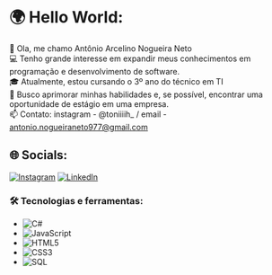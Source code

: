 # 🌍 Hello World:
👋 Ola, me chamo Antônio Arcelino Nogueira Neto<br>💻  Tenho grande interesse em expandir meus conhecimentos em programação e desenvolvimento de software.<br>🎓 Atualmente, estou cursando o 3º ano do técnico em TI<br>🚀 Busco aprimorar minhas habilidades e, se possível, encontrar uma oportunidade de estágio em uma empresa.<br>📫 Contato: instagram - @toniiiih_ / email - antonio.nogueiraneto977@gmail.com


## 🌐 Socials:
[![Instagram](https://img.shields.io/badge/Instagram-%23E4405F.svg?logo=Instagram&logoColor=white)](https://instagram.com/toniiiih_) [![LinkedIn](https://img.shields.io/badge/LinkedIn-%230077B5.svg?logo=linkedin&logoColor=white)]([https://linkedin.com/in/joaoteixeirareis](https://www.linkedin.com/in/antonio-neto-8b9784313?utm_source=share&utm_campaign=share_via&utm_content=profile&utm_medium=android_app))

### 🛠️ Tecnologias e ferramentas:
- ![C#](https://img.shields.io/badge/C%23-239120?style=for-the-badge&logo=csharp&logoColor=white)
- ![JavaScript](https://img.shields.io/badge/JavaScript-F7DF1E?style=for-the-badge&logo=javascript&logoColor=black)
- ![HTML5](https://img.shields.io/badge/HTML5-E34F26?style=for-the-badge&logo=html5&logoColor=white)
- ![CSS3](https://img.shields.io/badge/CSS3-1572B6?style=for-the-badge&logo=css3&logoColor=white)
- ![SQL](https://img.shields.io/badge/SQL-025E8C?style=for-the-badge&logo=microsoft-sql-server&logoColor=white)




<!-- Proudly created with GPRM ( https://gprm.itsvg.in ) -->

<!---
Toniizx/Toniizx is a ✨ special ✨ repository because its `README.md` (this file) appears on your GitHub profile.
You can click the Preview link to take a look at your changes.
--->
